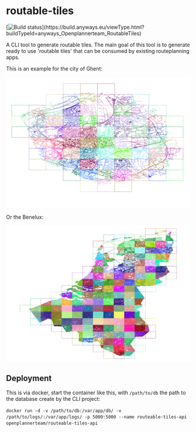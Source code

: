 # routable-tiles

[![Build status](https://build.anyways.eu/app/rest/builds/buildType:(id:anyways_Openplannerteam_RoutableTiles)/statusIcon)](https://build.anyways.eu/viewType.html?buildTypeId=anyways_Openplannerteam_RoutableTiles)
  
A CLI tool to generate routable tiles. The main goal of this tool is to generate ready to use 'routable tiles' that can be consumed by existing routeplanning apps.

This is an example for the city of Ghent:

![Image of tiles for ghent](gent.png)

Or the Benelux:

![Image of tiles for ghent](benelux.png)

## Deployment

This is via docker, start the container like this, with `/path/to/db` the path to the database create by the CLI project:

`docker run -d -v /path/to/db:/var/app/db/ -v /path/to/logs/:/var/app/logs/ -p 5000:5000 --name routeable-tiles-api openplannerteam/routeable-tiles-api`